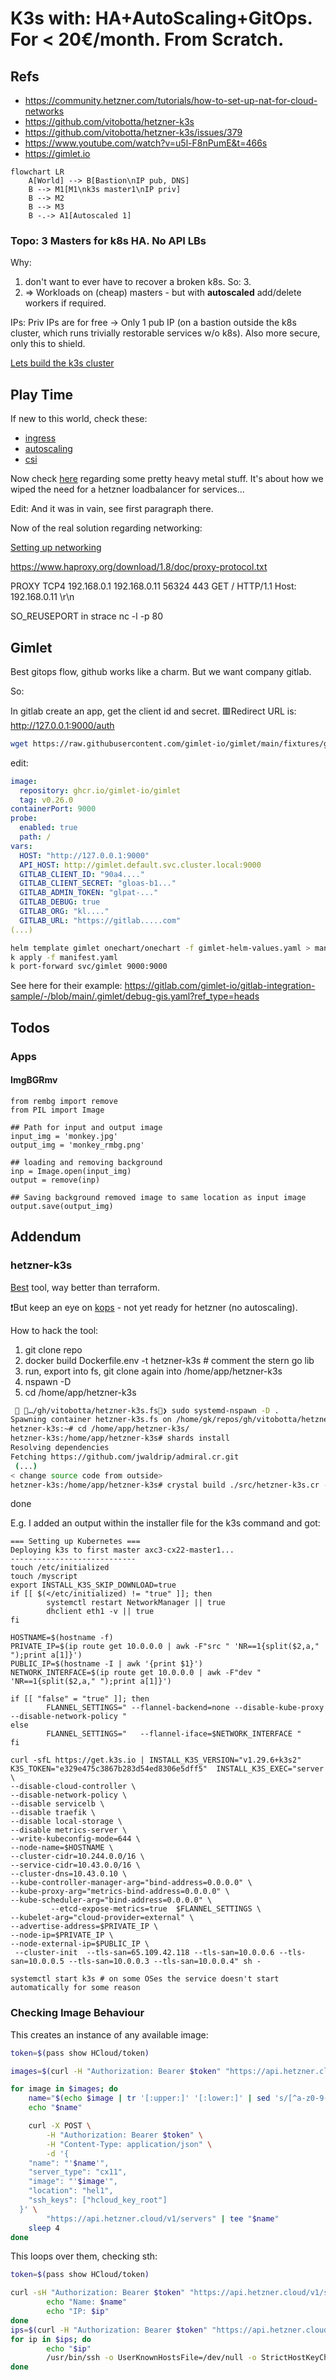 # K3s with: HA+AutoScaling+GitOps. For < 20€/month. From Scratch.

## Refs

- https://community.hetzner.com/tutorials/how-to-set-up-nat-for-cloud-networks
- https://github.com/vitobotta/hetzner-k3s
- https://github.com/vitobotta/hetzner-k3s/issues/379
- https://www.youtube.com/watch?v=u5l-F8nPumE&t=466s
- https://gimlet.io

```mermaid
flowchart LR
    A[World] --> B[Bastion\nIP pub, DNS]
    B --> M1[M1\nk3s master1\nIP priv]
    B --> M2
    B --> M3
    B -.-> A1[Autoscaled 1]
```



### Topo: 3 Masters for k8s HA. No API LBs

Why: 

1. don't want to ever have to recover a broken k8s. So: 3.
2. => Workloads on (cheap) masters - but with **autoscaled** add/delete workers if required.

IPs: Priv IPs are for free -> Only 1 pub IP (on a bastion outside the k8s cluster, which runs trivially restorable services w/o k8s). Also more secure, only this to shield.

[Lets build the k3s cluster](./k3s.md)

## Play Time

If new to this world, check these:

- [ingress](./k8s_ingress.md)
- [autoscaling](./k8s_autoscaler.md)
- [csi](./k8s_csi.md)


Now check [here](./metal.md) regarding some pretty heavy metal stuff.  It's about how we wiped the need for a hetzner loadbalancer for services...

Edit: And it was in vain, see first paragraph there.

Now of the real solution regarding networking:

[Setting up networking](./netw.md)


https://www.haproxy.org/download/1.8/doc/proxy-protocol.txt

PROXY TCP4 192.168.0.1 192.168.0.11 56324 443
GET / HTTP/1.1
Host: 192.168.0.11
\r\n

SO_REUSEPORT in strace nc -l -p 80


## Gimlet

Best gitops flow, github works like a charm.
But we want company gitlab.

So:

In gitlab create an app, get the client id and secret.
🟥Redirect URL is:  http://127.0.0.1:9000/auth


```bash
wget https://raw.githubusercontent.com/gimlet-io/gimlet/main/fixtures/gimlet-helm-values.yaml
```

edit:

```yaml
image:
  repository: ghcr.io/gimlet-io/gimlet
  tag: v0.26.0
containerPort: 9000
probe:
  enabled: true
  path: /
vars:
  HOST: "http://127.0.0.1:9000"
  API_HOST: http://gimlet.default.svc.cluster.local:9000
  GITLAB_CLIENT_ID: "90a4...."
  GITLAB_CLIENT_SECRET: "gloas-b1..."
  GITLAB_ADMIN_TOKEN: "glpat-..."
  GITLAB_DEBUG: true
  GITLAB_ORG: "kl...."
  GITLAB_URL: "https://gitlab.....com"
(...)
```

```bash
helm template gimlet onechart/onechart -f gimlet-helm-values.yaml > manifest.yaml
k apply -f manifest.yaml
k port-forward svc/gimlet 9000:9000
```


See here for their example: https://gitlab.com/gimlet-io/gitlab-integration-sample/-/blob/main/.gimlet/debug-gis.yaml?ref_type=heads





## Todos

### Apps

#### ImgBGRmv
```
from rembg import remove
from PIL import Image

## Path for input and output image
input_img = 'monkey.jpg'
output_img = 'monkey_rmbg.png'

## loading and removing background
inp = Image.open(input_img)
output = remove(inp)

## Saving background removed image to same location as input image
output.save(output_img)
```


## Addendum

### hetzner-k3s

[Best](https://github.com/vitobotta/hetzner-k3s/issues/257#issuecomment-1657183124) tool, way better than terraform.

❗But keep an eye on [kops](https://kops.sigs.k8s.io/cli/kops/) - not yet ready for hetzner (no autoscaling).

How to hack the tool:

1. git clone repo
2. docker build Dockerfile.env -t hetzner-k3s # comment the stern go lib
3. run, export into fs, git clone again into /home/app/hetzner-k3s
4. nspawn -D <fs>
5. cd /home/app/hetzner-k3s
```bash
  …/gh/vitobotta/hetzner-k3s.fs❯ sudo systemd-nspawn -D .
Spawning container hetzner-k3s.fs on /home/gk/repos/gh/vitobotta/hetzner-k3s.fs.
hetzner-k3s:~# cd /home/app/hetzner-k3s/
hetzner-k3s:/home/app/hetzner-k3s# shards install
Resolving dependencies
Fetching https://github.com/jwaldrip/admiral.cr.git
 (...)
< change source code from outside>
hetzner-k3s:/home/app/hetzner-k3s# crystal build ./src/hetzner-k3s.cr --verbose --static
```

done

E.g. I added an output within the installer file for the k3s command and got:

```
=== Setting up Kubernetes ===
Deploying k3s to first master axc3-cx22-master1...
----------------------------
touch /etc/initialized
touch /myscript
export INSTALL_K3S_SKIP_DOWNLOAD=true
if [[ $(</etc/initialized) != "true" ]]; then
        systemctl restart NetworkManager || true
        dhclient eth1 -v || true
fi

HOSTNAME=$(hostname -f)
PRIVATE_IP=$(ip route get 10.0.0.0 | awk -F"src " 'NR==1{split($2,a," ");print a[1]}')
PUBLIC_IP=$(hostname -I | awk '{print $1}')
NETWORK_INTERFACE=$(ip route get 10.0.0.0 | awk -F"dev " 'NR==1{split($2,a," ");print a[1]}')

if [[ "false" = "true" ]]; then
        FLANNEL_SETTINGS=" --flannel-backend=none --disable-kube-proxy --disable-network-policy "
else
        FLANNEL_SETTINGS="   --flannel-iface=$NETWORK_INTERFACE "
fi

curl -sfL https://get.k3s.io | INSTALL_K3S_VERSION="v1.29.6+k3s2" K3S_TOKEN="e329e475c3867b283d54ed8306e5dff5"  INSTALL_K3S_EXEC="server \
--disable-cloud-controller \
--disable-network-policy \
--disable servicelb \
--disable traefik \
--disable local-storage \
--disable metrics-server \
--write-kubeconfig-mode=644 \
--node-name=$HOSTNAME \
--cluster-cidr=10.244.0.0/16 \
--service-cidr=10.43.0.0/16 \
--cluster-dns=10.43.0.10 \
--kube-controller-manager-arg="bind-address=0.0.0.0" \
--kube-proxy-arg="metrics-bind-address=0.0.0.0" \
--kube-scheduler-arg="bind-address=0.0.0.0" \
         --etcd-expose-metrics=true  $FLANNEL_SETTINGS \
--kubelet-arg="cloud-provider=external" \
--advertise-address=$PRIVATE_IP \
--node-ip=$PRIVATE_IP \
--node-external-ip=$PUBLIC_IP \
 --cluster-init  --tls-san=65.109.42.118 --tls-san=10.0.0.6 --tls-san=10.0.0.5 --tls-san=10.0.0.3 --tls-san=10.0.0.4" sh -

systemctl start k3s # on some OSes the service doesn't start automatically for some reason
````



### Checking Image Behaviour

This creates an instance of any available image:

```bash
token=$(pass show HCloud/token)

images=$(curl -H "Authorization: Bearer $token" "https://api.hetzner.cloud/v1/images" | jq -r '.images[].name')

for image in $images; do
	name="$(echo $image | tr '[:upper:]' '[:lower:]' | sed 's/[^a-z0-9-]/-/g' | cut -c 1-63)"
	echo "$name"

	curl -X POST \
		-H "Authorization: Bearer $token" \
		-H "Content-Type: application/json" \
		-d '{
    "name": "'$name'",
    "server_type": "cx11",
    "image": "'$image'",
    "location": "hel1",
    "ssh_keys": ["hcloud_key_root"]
  }' \
		"https://api.hetzner.cloud/v1/servers" | tee "$name"
	sleep 4
done
```

This loops over them, checking sth:

```bash
token=$(pass show HCloud/token)

curl -sH "Authorization: Bearer $token" "https://api.hetzner.cloud/v1/servers" | jq -r '.servers[] | "\(.name) \(.public_net.ipv4.ip)"' | while read name ip; do
        echo "Name: $name"
        echo "IP: $ip"
done
ips=$(curl -H "Authorization: Bearer $token" "https://api.hetzner.cloud/v1/servers" | jq -r '.servers[].public_net.ipv4.ip')
for ip in $ips; do
        echo "$ip"
        /usr/bin/ssh -o UserKnownHostsFile=/dev/null -o StrictHostKeyChecking=no root@$ip ls -lta /var/lib/cloud/instance/boot-finished 2>/dev/null
done
```




